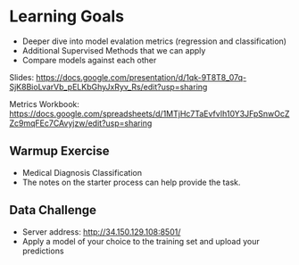 # Learning Goals

- Deeper dive into model evalation metrics (regression and classification)
- Additional Supervised Methods that we can apply
- Compare models against each other

Slides:  https://docs.google.com/presentation/d/1qk-9T8T8_07q-SjK8BioLvarVb_pELKbGhyJxRyv_Rs/edit?usp=sharing

Metrics Workbook: https://docs.google.com/spreadsheets/d/1MTjHc7TaEvfvIh10Y3JFpSnwOcZZc9mqFEc7CAvyjzw/edit?usp=sharing



## Warmup Exercise

- Medical Diagnosis Classification
- The notes on the starter process can help provide the task.


## Data Challenge

- Server address:  http://34.150.129.108:8501/
- Apply a model of your choice to the training set and upload your predictions



